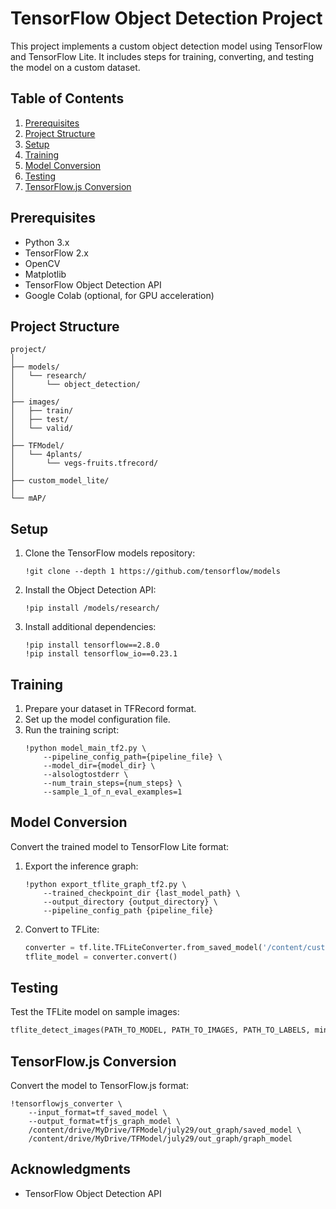 # TensorFlow Object Detection Project

This project implements a custom object detection model using TensorFlow and TensorFlow Lite. It includes steps for training, converting, and testing the model on a custom dataset.

## Table of Contents

1. [Prerequisites](#prerequisites)
2. [Project Structure](#project-structure)
3. [Setup](#setup)
4. [Training](#training)
5. [Model Conversion](#model-conversion)
6. [Testing](#testing)
7. [TensorFlow.js Conversion](#tensorflowjs-conversion)

## Prerequisites

- Python 3.x
- TensorFlow 2.x
- OpenCV
- Matplotlib
- TensorFlow Object Detection API
- Google Colab (optional, for GPU acceleration)

## Project Structure

```
project/
│
├── models/
│   └── research/
│       └── object_detection/
│
├── images/
│   ├── train/
│   ├── test/
│   └── valid/
│
├── TFModel/
│   └── 4plants/
│       └── vegs-fruits.tfrecord/
│
├── custom_model_lite/
│
└── mAP/
```

## Setup

1. Clone the TensorFlow models repository:
   ```
   !git clone --depth 1 https://github.com/tensorflow/models
   ```

2. Install the Object Detection API:
   ```
   !pip install /models/research/
   ```

3. Install additional dependencies:
   ```
   !pip install tensorflow==2.8.0
   !pip install tensorflow_io==0.23.1
   ```

## Training

1. Prepare your dataset in TFRecord format.
2. Set up the model configuration file.
3. Run the training script:
   ```
   !python model_main_tf2.py \
       --pipeline_config_path={pipeline_file} \
       --model_dir={model_dir} \
       --alsologtostderr \
       --num_train_steps={num_steps} \
       --sample_1_of_n_eval_examples=1
   ```

## Model Conversion

Convert the trained model to TensorFlow Lite format:

1. Export the inference graph:
   ```
   !python export_tflite_graph_tf2.py \
       --trained_checkpoint_dir {last_model_path} \
       --output_directory {output_directory} \
       --pipeline_config_path {pipeline_file}
   ```

2. Convert to TFLite:
   ```python
   converter = tf.lite.TFLiteConverter.from_saved_model('/content/custom_model_lite/saved_model')
   tflite_model = converter.convert()
   ```

## Testing

Test the TFLite model on sample images:

```python
tflite_detect_images(PATH_TO_MODEL, PATH_TO_IMAGES, PATH_TO_LABELS, min_conf_threshold, images_to_test)
```


## TensorFlow.js Conversion

Convert the model to TensorFlow.js format:

```
!tensorflowjs_converter \
    --input_format=tf_saved_model \
    --output_format=tfjs_graph_model \
    /content/drive/MyDrive/TFModel/july29/out_graph/saved_model \
    /content/drive/MyDrive/TFModel/july29/out_graph/graph_model
```

## Acknowledgments

- TensorFlow Object Detection API